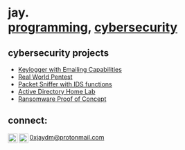 <h1>jay.<br/><a href="https://github.com/jjaydm">programming</a>, <a href="https://www.linkedin.com/in/jay-mclain-8147ab281">cybersecurity</a>

<h2> cybersecurity projects</h2>

  - [Keylogger with Emailing Capabilities](https://github.com/jjaydm/keylogger)
  -  [Real World Pentest](https://github.com/jjaydm/rwpentest)
  - [Packet Sniffer with IDS functions](https://github.com/jjaydm/)
  - [Active Directory Home Lab](https://github.com/jjaydm/)
  - [Ransomware Proof of Concept](https://github.com/jjaydm/)
  

<h2>connect:</h2>

[<img align="left" alt="Jay | Twitter" width="22px" src="https://cdn.jsdelivr.net/npm/simple-icons@v3/icons/twitter.svg" />][twitter]
[<img align="left" alt="Jay | LinkedIn" width="22px" src="https://cdn.jsdelivr.net/npm/simple-icons@v3/icons/linkedin.svg" />][linkedin]
</b>0xjaydm@protonmail.com</b> 


[twitter]: https://twitter.com/0xjaydm
[linkedin]: https://www.linkedin.com/in/jay-mclain-8147ab281/
[email]: 0xjaydm@protonmail.com

